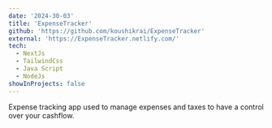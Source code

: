 ```yaml
---
date: '2024-30-03'
title: 'ExpenseTracker'
github: 'https://github.com/koushikrai/ExpenseTracker'
external: 'https://ExpenseTracker.netlify.com/'
tech:
  - NextJs
  - TailwindCss
  - Java Script
  - NodeJs
showInProjects: false
---
```


Expense tracking app used to manage expenses and taxes to have a control over your cashflow.